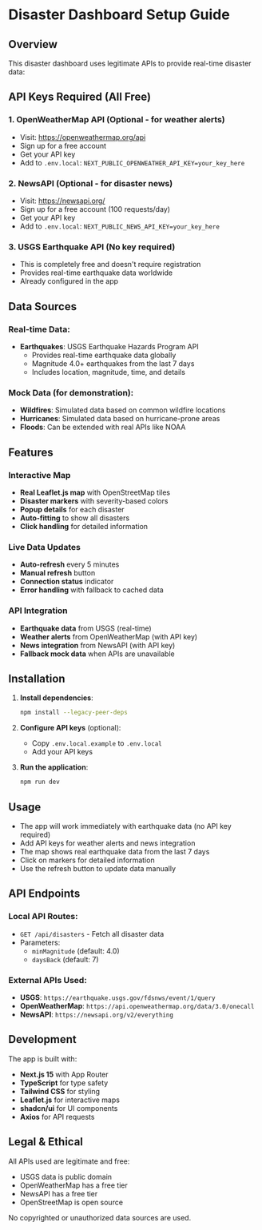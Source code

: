 # Disaster Dashboard Setup Guide

## Overview
This disaster dashboard uses legitimate APIs to provide real-time disaster data:

## API Keys Required (All Free)

### 1. OpenWeatherMap API (Optional - for weather alerts)
- Visit: https://openweathermap.org/api
- Sign up for a free account
- Get your API key
- Add to `.env.local`: `NEXT_PUBLIC_OPENWEATHER_API_KEY=your_key_here`

### 2. NewsAPI (Optional - for disaster news)
- Visit: https://newsapi.org/
- Sign up for a free account (100 requests/day)
- Get your API key
- Add to `.env.local`: `NEXT_PUBLIC_NEWS_API_KEY=your_key_here`

### 3. USGS Earthquake API (No key required)
- This is completely free and doesn't require registration
- Provides real-time earthquake data worldwide
- Already configured in the app

## Data Sources

### Real-time Data:
- **Earthquakes**: USGS Earthquake Hazards Program API
  - Provides real-time earthquake data globally
  - Magnitude 4.0+ earthquakes from the last 7 days
  - Includes location, magnitude, time, and details

### Mock Data (for demonstration):
- **Wildfires**: Simulated data based on common wildfire locations
- **Hurricanes**: Simulated data based on hurricane-prone areas
- **Floods**: Can be extended with real APIs like NOAA

## Features

### Interactive Map
- **Real Leaflet.js map** with OpenStreetMap tiles
- **Disaster markers** with severity-based colors
- **Popup details** for each disaster
- **Auto-fitting** to show all disasters
- **Click handling** for detailed information

### Live Data Updates
- **Auto-refresh** every 5 minutes
- **Manual refresh** button
- **Connection status** indicator
- **Error handling** with fallback to cached data

### API Integration
- **Earthquake data** from USGS (real-time)
- **Weather alerts** from OpenWeatherMap (with API key)
- **News integration** from NewsAPI (with API key)
- **Fallback mock data** when APIs are unavailable

## Installation

1. **Install dependencies**:
   ```bash
   npm install --legacy-peer-deps
   ```

2. **Configure API keys** (optional):
   - Copy `.env.local.example` to `.env.local`
   - Add your API keys

3. **Run the application**:
   ```bash
   npm run dev
   ```

## Usage

- The app will work immediately with earthquake data (no API key required)
- Add API keys for weather alerts and news integration
- The map shows real earthquake data from the last 7 days
- Click on markers for detailed information
- Use the refresh button to update data manually

## API Endpoints

### Local API Routes:
- `GET /api/disasters` - Fetch all disaster data
- Parameters:
  - `minMagnitude` (default: 4.0)
  - `daysBack` (default: 7)

### External APIs Used:
- **USGS**: `https://earthquake.usgs.gov/fdsnws/event/1/query`
- **OpenWeatherMap**: `https://api.openweathermap.org/data/3.0/onecall`
- **NewsAPI**: `https://newsapi.org/v2/everything`

## Development

The app is built with:
- **Next.js 15** with App Router
- **TypeScript** for type safety
- **Tailwind CSS** for styling
- **Leaflet.js** for interactive maps
- **shadcn/ui** for UI components
- **Axios** for API requests

## Legal & Ethical

All APIs used are legitimate and free:
- USGS data is public domain
- OpenWeatherMap has a free tier
- NewsAPI has a free tier
- OpenStreetMap is open source

No copyrighted or unauthorized data sources are used.
